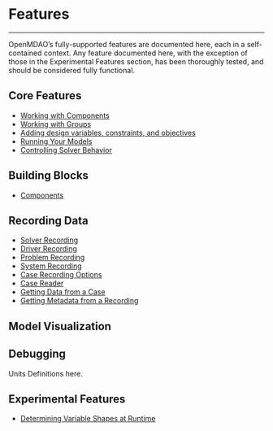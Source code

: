 <!-- #region -->
# Features
---
OpenMDAO’s fully-supported features are documented here, each in a self-contained context. Any feature documented here, with the exception of those in the Experimental Features section, has been thoroughly tested, and should be considered fully functional.


## Core Features
- [Working with Components](core_features/working_with_components/main.md)
- [Working with Groups](core_features/working_with_groups/main.md)
- [Adding design variables, constraints, and objectives](core_features/adding_desvars_cons_objs/main.md)
- [Running Your Models](core_features/running_your_models/main.md)
- [Controlling Solver Behavior](core_features/controlling_solver_behavior/main.md)


## Building Blocks
- [Components](building_blocks/components/components.md)


## Recording Data
- [Solver Recording](recording/solver_recording.ipynb)
- [Driver Recording](recording/driver_recording.ipynb)
- [Problem Recording](recording/problem_recording.ipynb)
- [System Recording](recording/system_recording.ipynb)
- [Case Recording Options](recording/case_recording_options.ipynb)
- [Case Reader](recording/case_reader.ipynb)
- [Getting Data from a Case](recording/case_reader_data.ipynb)
- [Getting Metadata from a Recording](recording/recording_metadata.ipynb)


## Model Visualization


## Debugging
Units Definitions here.


## Experimental Features
- [Determining Variable Shapes at Runtime](experimental/dyn_shapes.ipynb)
<!-- #endregion -->
